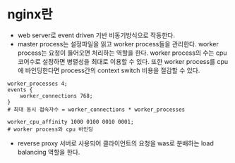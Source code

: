 # nginx란
* web server로 event driven 기반 비동기방식으로 작동한다. 
* master process는 설정파일을 읽고 worker process들을 관리한다.
worker process는 요청이 들어오면 처리하는 역할을 한다. worker process의 수는
cpu 코어수로 설정하면 병렬성을 최대로 이용할 수 있다.
또한 worker process를 cpu에 바인딩한다면 process간의 context switch 비용을
절감할 수 있다.
```shell
worker_processes 4;
events {
    worker_connections 768;
}
# 최대 동시 접속자수 = worker_connections * worker_processes
      
worker_cpu_affinity 1000 0100 0010 0001;
# worker process와 cpu 바인딩
```
* reverse proxy 서버로 사용되어 클라이언트의 요청을 was로 분배하는 load balancing 역할을
한다.
